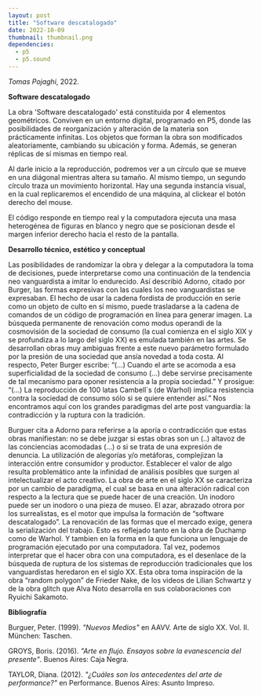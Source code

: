 ```yaml
---
layout: post
title: "Software descatalogado"
date: 2022-10-09
thumbnail: thumbnail.png
dependencies:
  - p5
  - p5.sound
---
```


<div id="div-sketch">
  <script type="text/javascript" src="sketch.js"></script>
</div>

_Tomas Pojaghi_, 2022.

**Software descatalogado**


La obra 'Software descatalogado' está constituida por 4 elementos geométricos. Conviven en un entorno digital, programado en P5, donde las posibilidades de reorganización y alteración de la materia son prácticamente infinitas. Los objetos que forman la obra son modificados aleatoriamente, cambiando su ubicación y forma. Además, se generan réplicas de sí mismas en tiempo real. 

Al darle inicio a la reproducción, podremos ver a un círculo que se mueve en una diágonal mientras altera su tamaño. Al mismo tiempo, un segundo círculo traza un movimiento horizontal. Hay una segunda instancia visual, en la cual replicaremos el encendido de una máquina, al clickear el botón derecho del mouse.

 El código responde en tiempo real y la computadora ejecuta una masa heterogénea de figuras en blanco y negro que se posicionan desde el margen inferior derecho hacia el resto de la pantalla.




**Desarrollo técnico, estético y conceptual**

Las posibilidades de randomizar la obra y delegar a la computadora la toma de decisiones, puede interpretarse como una continuación de la tendencia neo vanguardista a imitar lo endurecido. Así describió Adorno, citado por Burger, las formas expresivas con las cuales los neo vanguardistas se expresaban. 
El hecho de usar la cadena fordista de producción en serie como un objeto de culto en sí mismo, puede trasladarse a la cadena de comandos de un código de programación en línea para generar imagen.
	La búsqueda permanente de renovación como modus operandi de la cosmovisión de la sociedad de consumo (la cual comienza en el siglo XIX y se profundiza a lo largo del siglo XX) es emulada también en las artes. Se desarrollan obras muy ambiguas frente a este nuevo parámetro formulado por la presión de una sociedad que ansía novedad a toda costa. 
Al respecto, Peter Burger escribe: “(...) Cuando el arte se acomoda a esa superficialidad de la sociedad de consumo (...) debe servirse precisamente de tal mecanismo para oponer resistencia a la propia sociedad.” Y prosigue: “(...) La reproducción de 100 latas Cambell´s (de Warhol) implica resistencia contra la sociedad de consumo sólo si se quiere entender así.”  Nos encontramos aquí con los grandes paradigmas del arte post vanguardia: la contradicción y la ruptura con la tradición.

Burguer cita a Adorno para referirse a la aporía o contradicción que estas obras manifiestan: no se debe juzgar si estas obras son un (..) altavoz de las conciencias acomodadas (…)  o si se trata de una expresión de denuncia. 
La utilización  de alegorías y/o metáforas, complejizan la interacción entre consumidor y productor.  Establecer el valor de algo resulta problemático ante la infinidad de análisis posibles que surgen al intelectualizar el acto creativo. La obra de arte en el siglo XX se caracteriza por un cambio de paradigma, el cual se basa en una alteración radical con respecto a la lectura que se puede hacer de una creación. Un inodoro puede ser un inodoro o una pieza de museo.
El azar, abrazado otrora por los surrealistas, es el motor que impulsa la formación de “software descatalogado”. La renovación de las formas que el mercado exige, genera la serialización del trabajo. Esto es reflejado tanto en la obra de Duchamp como de Warhol. Y tambien en la forma en la que funciona un lenguaje de programación ejecutado por una computadora. Tal vez, podemos interpretar que el hacer obra con una computadora, es el desenlace de la búsqueda de ruptura de los sistemas de reproducción tradicionales que los vanguardistas heredaron en el siglo XX.
Esta obra toma inspiración de la obra “random polygon” de Frieder Nake, de los videos de Lilian Schwartz y de la obra glitch que Alva Noto desarrolla en sus colaboraciones con Ryuichi Sakamoto.










**Bibliografía**

Burguer, Peter. (1999). _"Nuevos Medios"_ en AAVV. Arte de siglo XX. Vol. II. München: Taschen.

GROYS, Boris. (2016). _"Arte en flujo. Ensayos sobre la evanescencia del presente"_. Buenos Aires: Caja Negra.

TAYLOR, Diana. (2012). _"¿Cuáles son los antecedentes del arte de performance?"_ en Performance. Buenos Aires: Asunto Impreso.

